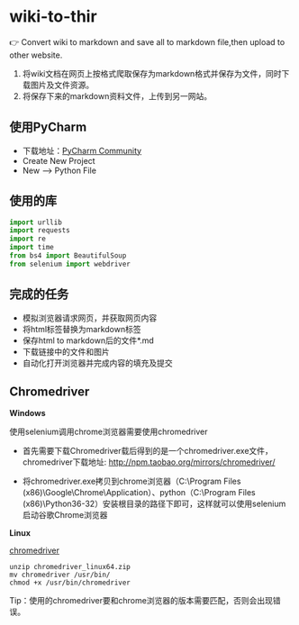 # wiki-to-thir

👉 Convert wiki to markdown and save all to markdown file,then upload to other website.

1. 将wiki文档在网页上按格式爬取保存为markdown格式并保存为文件，同时下载图片及文件资源。
2. 将保存下来的markdown资料文件，上传到另一网站。

## 使用PyCharm
- 下载地址：[PyCharm Community](https://www.jetbrains.com/pycharm/download/download-thanks.html?platform=windows&code=PCC)
- Create New Project
- New --> Python File


## 使用的库

```python
import urllib
import requests
import re
import time
from bs4 import BeautifulSoup
from selenium import webdriver
```

## 完成的任务

- 模拟浏览器请求网页，并获取网页内容
- 将html标签替换为markdown标签
- 保存html to markdown后的文件*.md
- 下载链接中的文件和图片
- 自动化打开浏览器并完成内容的填充及提交

## Chromedriver

**Windows**

使用selenium调用chrome浏览器需要使用chromedriver

- 首先需要下载Chromedriver载后得到的是一个chromedriver.exe文件，chromedriver下载地址:
http://npm.taobao.org/mirrors/chromedriver/

- 将chromedriver.exe拷贝到chrome浏览器（C:\Program Files (x86)\Google\Chrome\Application）、python（C:\Program Files (x86)\Python36-32）安装根目录的路径下即可，这样就可以使用selenium启动谷歌Chrome浏览器

**Linux**

[chromedriver](https://chromedriver.chromium.org/downloads)

```
unzip chromedriver_linux64.zip
mv chromedriver /usr/bin/
chmod +x /usr/bin/chromedriver
```

Tip：使用的chromedriver要和chrome浏览器的版本需要匹配，否则会出现错误。
